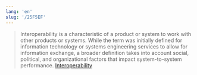 ```yaml
---
lang: 'en'
slug: '/25F5EF'
---
```


> Interoperability is a characteristic of a product or system to work with other products or systems. While the term was initially defined for information technology or systems engineering services to allow for information exchange, a broader definition takes into account social, political, and organizational factors that impact system-to-system performance. [Interoperability](https://en.wikipedia.org/wiki/Interoperability)
